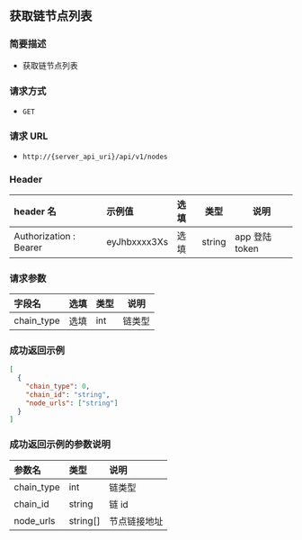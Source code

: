 ## 获取链节点列表

### 简要描述

- 获取链节点列表

### 请求方式

- `GET`

### 请求 URL

- `http://{server_api_uri}/api/v1/nodes`

### Header

| header 名              | 示例值       | 选填 | 类型   | 说明           |
| :--------------------- | :----------- | :--- | ------ | -------------- |
| Authorization : Bearer | eyJhbxxxx3Xs | 选填 | string | app 登陆 token |

### 请求参数

| 字段名     | 选填 | 类型 | 说明   |
| :--------- | :--- | :--- | ------ |
| chain_type | 选填 | int  | 链类型 |

### 成功返回示例

```json
[
  {
    "chain_type": 0,
    "chain_id": "string",
    "node_urls": ["string"]
  }
]
```

### 成功返回示例的参数说明

| 参数名     | 类型     | 说明         |
| :--------- | :------- | :----------- |
| chain_type | int      | 链类型       |
| chain_id   | string   | 链 id        |
| node_urls  | string[] | 节点链接地址 |